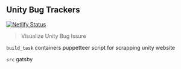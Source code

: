 ## Unity Bug Trackers
[![Netlify Status](https://api.netlify.com/api/v1/badges/28cae6ab-5d04-4e81-b83e-1efe399083f3/deploy-status)](https://app.netlify.com/sites/gracious-bassi-2b36a4/deploys)
> Visualize Unity Bug Issure

`build_task` containers puppetteer script for scrapping unity website

`src` gatsby 

